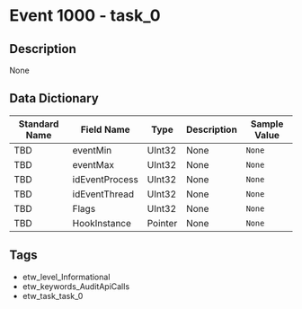# Event 1000 - task_0

## Description
None

## Data Dictionary
|Standard Name|Field Name|Type|Description|Sample Value|
|---|---|---|---|---|
|TBD|eventMin|UInt32|None|`None`|
|TBD|eventMax|UInt32|None|`None`|
|TBD|idEventProcess|UInt32|None|`None`|
|TBD|idEventThread|UInt32|None|`None`|
|TBD|Flags|UInt32|None|`None`|
|TBD|HookInstance|Pointer|None|`None`|

## Tags
* etw_level_Informational
* etw_keywords_AuditApiCalls
* etw_task_task_0